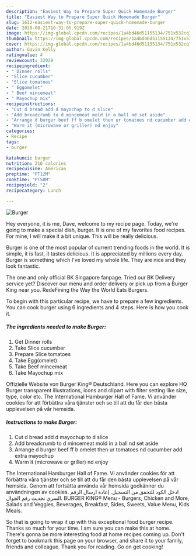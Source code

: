 ```yaml
---
description: "Easiest Way to Prepare Super Quick Homemade Burger"
title: "Easiest Way to Prepare Super Quick Homemade Burger"
slug: 1612-easiest-way-to-prepare-super-quick-homemade-burger
date: 2020-08-21T16:31:05.919Z
image: https://img-global.cpcdn.com/recipes/1a4bd46d51155134/751x532cq70/burger-recipe-main-photo.jpg
thumbnail: https://img-global.cpcdn.com/recipes/1a4bd46d51155134/751x532cq70/burger-recipe-main-photo.jpg
cover: https://img-global.cpcdn.com/recipes/1a4bd46d51155134/751x532cq70/burger-recipe-main-photo.jpg
author: Gavin Kelly
ratingvalue: 4
reviewcount: 32029
recipeingredient:
- " Dinner rolls"
- "Slice cucumber"
- "Slice tomatoes"
- " Eggomelet"
- " Beef mincemeat"
- " Mayochup mix"
recipeinstructions:
- "Cut d bread add d mayochup to d slice"
- "Add breadcrumb to d mincemeat mold in a ball nd set aside"
- "Arrange d burger beef ff b omelet then ur tomatoes nd cucumber add extra mayochup"
- "Warm it (microwave or griller) nd enjoy"
categories:
- Recipe
tags:
- burger

katakunci: burger 
nutrition: 216 calories
recipecuisine: American
preptime: "PT12M"
cooktime: "PT50M"
recipeyield: "2"
recipecategory: Lunch

---
```



![Burger](https://img-global.cpcdn.com/recipes/1a4bd46d51155134/751x532cq70/burger-recipe-main-photo.jpg)

Hey everyone, it is me, Dave, welcome to my recipe page. Today, we're going to make a special dish, burger. It is one of my favorites food recipes. For mine, I will make it a bit unique. This will be really delicious.

Burger is one of the most popular of current trending foods in the world. It is simple, it is fast, it tastes delicious. It is appreciated by millions every day. Burger is something which I've loved my whole life. They are nice and they look fantastic.

The one and only official BK Singapore fanpage. Tried our BK Delivery service yet? Discover our menu and order delivery or pick up from a Burger King near you. RedeFining the Way the World Eats Burgers.


To begin with this particular recipe, we have to prepare a few ingredients. You can cook burger using 6 ingredients and 4 steps. Here is how you cook it.

<!--inarticleads1-->

##### The ingredients needed to make Burger:

1. Get  Dinner rolls
1. Take Slice cucumber
1. Prepare Slice tomatoes
1. Take  Egg(omelet)
1. Take  Beef mincemeat
1. Take  Mayochup mix


Offizielle Website von Burger King® Deutschland. Here you can explore HQ Burger transparent illustrations, icons and clipart with filter setting like size, type, color etc. The International Hamburger Hall of Fame. Vi använder cookies för att förbättra våra tjänster och se till att du får den bästa upplevelsen på vår hemsida. 

<!--inarticleads2-->

##### Instructions to make Burger:

1. Cut d bread add d mayochup to d slice
1. Add breadcrumb to d mincemeat mold in a ball nd set aside
1. Arrange d burger beef ff b omelet then ur tomatoes nd cucumber add extra mayochup
1. Warm it (microwave or griller) nd enjoy


The International Hamburger Hall of Fame. Vi använder cookies för att förbättra våra tjänster och se till att du får den bästa upplevelsen på vår hemsida. Genom att fortsätta använda vår hemsida godkänner du användningen av cookies. ادخل الكود للتحقق من التسجيل. إعادة ارسال الرقم السري تحديث رقم الجوال. BURGER KING® Menu - Burgers, Chicken and More, Salads and Veggies, Beverages, Breakfast, Sides, Sweets, Value Menu, Kids Meals. 

So that is going to wrap it up with this exceptional food burger recipe. Thanks so much for your time. I am sure you can make this at home. There's gonna be more interesting food at home recipes coming up. Don't forget to bookmark this page on your browser, and share it to your family, friends and colleague. Thank you for reading. Go on get cooking!
